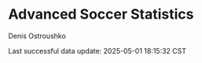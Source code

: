 # Advanced Soccer Statistics
Denis Ostroushko

<!-- gfm -->

Last successful data update: 2025-05-01 18:15:32 CST
